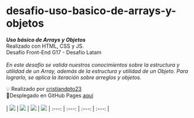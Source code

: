 # desafio-uso-basico-de-arrays-y-objetos

_**Uso básico de Arrays y Objetos**_<br> 
Realizado con HTML, CSS y JS.<br>
Desafío Front-End G17 - Desafío Latam<br>
<br>
_En este desafío se valida nuestros conocimientos sobre la estructura y utilidad de un Array,
además de la estructura y utilidad de un Objeto. Para lograrlo, se aplica la iteración
sobre arreglos y objetos._


💡 Realizado por [cristiandpto23](https://github.com/cristiandpto23)<br>
🔗Desplegado en GitHub Pages [aquí](https://cristiandpto23.github.io/desafio-uso-basico-de-arrays-y-objetos/)<br>
<br>
| ![](https://img.shields.io/badge/HTML5-E34F26?style=for-the-badge&logo=html5&logoColor=white) | ![](https://img.shields.io/badge/CSS3-1572B6?style=for-the-badge&logo=css3&logoColor=white) | ![](https://img.shields.io/badge/JavaScript-323330?style=for-the-badge&logo=javascript&logoColor=F7DF1E) | ![](https://img.shields.io/badge/Visual_Studio_Code-0078D4?style=for-the-badge&logo=visual%20studio%20code&logoColor=white)
| :---: | :---: | :---: | :---: |
